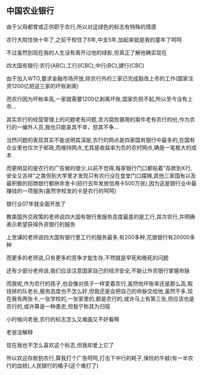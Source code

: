 ## 中国农业银行 ##

由于父母都曾或正供职于农行,所以对这绿色的标志有特殊的情感

农行大院住快十年了,之前干校住了6年,中支5年,加起来就是我的童年了呵呵

不过虽然到现在我的人生没有离开过他的绿影,但真正了解他确实现在

四大国有银行:农行(ABC),工行(ICBC),中行(BC),建行(CBC)

由于加入WTO,要求金融市场开放,除农行外的三家已完成股改上市的工作(国家注资1200亿把这三家的坏账剥离)

而农行因为坏帐率高,一家就需要1200亿剥离坏账,国家负担不起,所以至今没有上市...

其实农行的经营管理上的问题老有问题,贪污腐败挪用的案件老有农行的份,作为农行的一编外人员,我也只能哀其不幸，怒其不争...

当然问题的表现其实不能说明其深层,农行的网点是四家国有银行中最多的,在国有企业里也仅次于邮政,而维持网点,尤其是收益率为负的农村网点,确是一笔极大的成本

而更明显的是农行的广告做的很少,以前不觉得,每家银行门口都贴着"存款到X行,安全又吉祥"之类但到大学里才发现只有农行没在食堂门口摆摊,其他三家国有以及最积极的招商银行都拼命发卡(招行去年发放信用卡500万张),因为这是银行业中最赚钱的一项服务(虽然学校发的卡是农行的呵呵)

银行业07年就全面开放了

教美国外交政策的老师说四大国有银行里服务态度最差的是工行,其次农行,并明确表示希望获得外资银行的服务

上党课的老师说四大国有银行里工行的服务最多,有200多种,花旗银行有20000多种

而更多的老师说,只有更多的竞争才能生存,不然就是早死和晚死的问题

还有少部分老师说,我们应该注意国家自己的经济安全,不能让外资银行掌握命脉

而我呢,作为农行的孩子,也会像对孩子一样爱着农行,虽然他坏账率还是那么高,取钱排的队老长,服务态度也不怎么好,但我还是会把自己的命脉交给他,虽然不多,现在我有两张卡,一张学校的,一张家里的,都是农行的,或许马上有第三张,但应该也是农行的,或许算是一种愚忠,但我宁称其为归宿

小时候问老爸,农行的标志怎么又难画又不好看啊

老爸没解释

现在我也不怎么喜欢这个标志,但我却爱上它了

所以欢迎存款到农行,算我打个广告呵呵,打击下中行的耗子,保险的牛蛙(有一半农行的血统),人民银行的橘子(这个难打了)